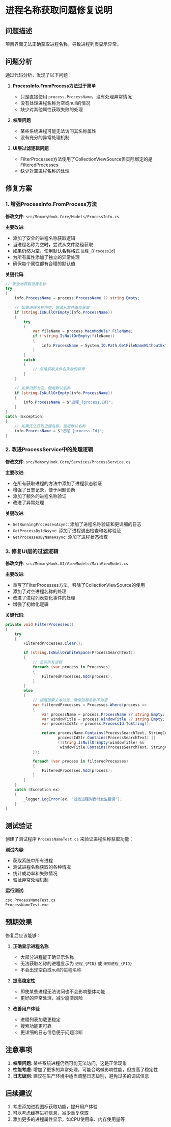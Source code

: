 # 进程名称获取问题修复说明

## 问题描述
项目界面无法正确获取进程名称，导致进程列表显示异常。

## 问题分析

通过代码分析，发现了以下问题：

1. **ProcessInfo.FromProcess方法过于简单**
   - 只是直接使用 `process.ProcessName`，没有处理异常情况
   - 没有处理进程名称为空或null的情况
   - 缺少对其他属性获取失败的处理

2. **权限问题**
   - 某些系统进程可能无法访问其名称属性
   - 没有充分的异常处理机制

3. **UI层过滤逻辑问题**
   - FilterProcesses方法使用了CollectionViewSource但实际绑定的是FilteredProcesses
   - 缺少对空进程名称的处理

## 修复方案

### 1. 增强ProcessInfo.FromProcess方法

**修改文件**: `src/MemoryHook.Core/Models/ProcessInfo.cs`

**主要改进**:
- 添加了安全的进程名称获取逻辑
- 当进程名称为空时，尝试从文件路径获取
- 如果仍然为空，使用默认名称格式 `进程_{ProcessId}`
- 为所有属性添加了独立的异常处理
- 确保每个属性都有合理的默认值

**关键代码**:
```csharp
// 安全地获取进程名称
try
{
    info.ProcessName = process.ProcessName ?? string.Empty;
    
    // 如果进程名称为空，尝试从文件路径获取
    if (string.IsNullOrEmpty(info.ProcessName))
    {
        try
        {
            var fileName = process.MainModule?.FileName;
            if (!string.IsNullOrEmpty(fileName))
            {
                info.ProcessName = System.IO.Path.GetFileNameWithoutExtension(fileName);
            }
        }
        catch
        {
            // 忽略获取文件名失败的异常
        }
    }
    
    // 如果仍然为空，使用默认名称
    if (string.IsNullOrEmpty(info.ProcessName))
    {
        info.ProcessName = $"进程_{process.Id}";
    }
}
catch (Exception)
{
    // 如果无法获取进程名称，使用默认名称
    info.ProcessName = $"进程_{process.Id}";
}
```

### 2. 改进ProcessService中的处理逻辑

**修改文件**: `src/MemoryHook.Core/Services/ProcessService.cs`

**主要改进**:
- 在所有获取进程的方法中添加了进程状态验证
- 增强了日志记录，便于问题诊断
- 添加了额外的进程名称验证
- 改进了异常处理

**关键改进**:
- `GetRunningProcessesAsync`: 添加了进程名称验证和更详细的日志
- `GetProcessByIdAsync`: 添加了进程退出检查和名称验证
- `GetProcessesByNameAsync`: 添加了进程状态检查

### 3. 修复UI层的过滤逻辑

**修改文件**: `src/MemoryHook.UI/ViewModels/MainViewModel.cs`

**主要改进**:
- 重写了FilterProcesses方法，移除了CollectionViewSource的使用
- 添加了对空进程名称的处理
- 改进了进程列表变化事件的处理
- 增强了初始化逻辑

**关键代码**:
```csharp
private void FilterProcesses()
{
    try
    {
        FilteredProcesses.Clear();

        if (string.IsNullOrWhiteSpace(ProcessSearchText))
        {
            // 显示所有进程
            foreach (var process in Processes)
            {
                FilteredProcesses.Add(process);
            }
        }
        else
        {
            // 根据搜索文本过滤，确保进程名称不为空
            var filteredProcesses = Processes.Where(process =>
            {
                var processName = process.ProcessName ?? string.Empty;
                var windowTitle = process.WindowTitle ?? string.Empty;
                var processIdStr = process.ProcessId.ToString();

                return processName.Contains(ProcessSearchText, StringComparison.OrdinalIgnoreCase) ||
                       processIdStr.Contains(ProcessSearchText) ||
                       (!string.IsNullOrEmpty(windowTitle) &&
                        windowTitle.Contains(ProcessSearchText, StringComparison.OrdinalIgnoreCase));
            });

            foreach (var process in filteredProcesses)
            {
                FilteredProcesses.Add(process);
            }
        }
    }
    catch (Exception ex)
    {
        _logger.LogError(ex, "过滤进程列表时发生错误");
    }
}
```

## 测试验证

创建了测试程序 `ProcessNameTest.cs` 来验证进程名称获取功能：

**测试内容**:
- 获取系统中所有进程
- 测试进程名称获取的各种情况
- 统计成功率和失败情况
- 验证异常处理机制

**运行测试**:
```bash
csc ProcessNameTest.cs
ProcessNameTest.exe
```

## 预期效果

修复后应该能够：

1. **正确显示进程名称**
   - 大部分进程能正确显示名称
   - 无法获取名称的进程显示为 `进程_{PID}` 或 `未知进程_{PID}`
   - 不会出现空白或null的进程名称

2. **提高稳定性**
   - 即使某些进程无法访问也不会影响整体功能
   - 更好的异常处理，减少崩溃风险

3. **改善用户体验**
   - 进程列表加载更稳定
   - 搜索功能更可靠
   - 更详细的日志信息便于问题诊断

## 注意事项

1. **权限问题**: 某些系统进程仍然可能无法访问，这是正常现象
2. **性能考虑**: 增加了更多的异常处理，可能会略微影响性能，但提高了稳定性
3. **日志级别**: 建议在生产环境中适当调整日志级别，避免过多的调试信息

## 后续建议

1. 考虑添加进程图标获取功能，提升用户体验
2. 可以考虑缓存进程信息，减少重复获取
3. 添加更多的进程属性显示，如CPU使用率、内存使用量等
